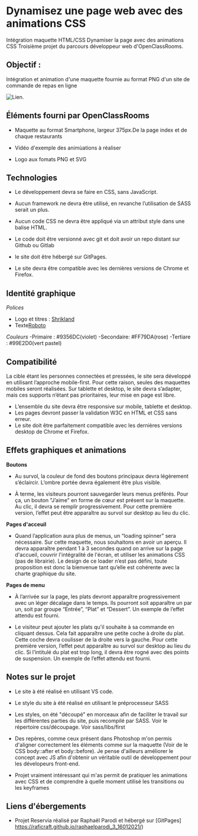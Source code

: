 # Dynamisez une page web avec des animations CSS

Intégration maquette HTML/CSS 
Dynamiser la page avec des animations CSS
Troisième projet du parcours développeur web d'OpenClassRooms.

## Objectif :

Intégration et animation d'une maquette fournie au format PNG d'un site de commande de repas en ligne

![Lien](https://user.oc-static.com/upload/2020/08/24/15982605908418_Maquettes%20Ohmyfood.jpg).


## Éléments fourni par OpenClassRooms

- Maquette au format Smartphone, largeur 375px.De la page index et de chaque restaurants

- Vidéo d'exemple des animùations à réaliser

- Logo aux fomats PNG et SVG



## Technologies

- Le développement devra se faire en CSS, sans JavaScript.
- Aucun framework ne devra être utilisé, en revanche l’utilisation de SASS serait un
plus.
- Aucun code CSS ne devra être appliqué via un attribut style dans une balise HTML.

- Le code doit être versionné avec git et doit avoir un repo distant sur Github ou Gitlab

- le site doit être hébergé sur GitPages.

- Le site devra être compatible avec les dernières versions de Chrome et Firefox.

## Identité graphique

*Polices*
- Logo et titres : [Shrikland](https://fonts.google.com/specimen/Shrikhand?preview.text_type=custom)
- Texte[Roboto](https://fonts.google.com/specimen/Roboto?preview.text_type=custom&query=roboto)

*Couleurs*
-Primaire : #9356DC(violet)
-Secondaire: #FF79DA(rose)
-Tertiare : #99E2D0(vert pastel)


## Compatibilité

La cible étant les personnes connectées et pressées, le site sera développé en utilisant
l’approche mobile-first. Pour cette raison, seules des maquettes mobiles seront réalisées.
Sur tablette et desktop, le site devra s’adapter, mais ces supports n’étant pas prioritaires,
leur mise en page est libre.

- L’ensemble du site devra être responsive sur mobile, tablette et desktop.
- Les pages devront passer la validation W3C en HTML et CSS sans erreur.
- Le site doit être parfaitement compatible avec les dernières versions desktop de
Chrome et Firefox.

## Effets graphiques et animations

**Boutons**
- Au survol, la couleur de fond des boutons principaux devra légèrement s’éclaircir.
L’ombre portée devra également être plus visible.

- À terme, les visiteurs pourront sauvegarder leurs menus préférés. Pour ça, un
bouton "J’aime" en forme de cœur est présent sur la maquette. Au clic, il devra se
remplir progressivement. Pour cette première version, l’effet peut être apparaître au
survol sur desktop au lieu du clic.

**Pages d'acceuil**

- Quand l’application aura plus de menus, un “loading spinner” sera nécessaire. Sur
cette maquette, nous souhaitons en avoir un aperçu. Il devra apparaître pendant 1 à
3 secondes quand on arrive sur la page d'accueil, couvrir l'intégralité de l'écran, et
utiliser les animations CSS (pas de librairie). Le design de ce loader n’est pas défini,
toute proposition est donc la bienvenue tant qu’elle est cohérente avec la charte
graphique du site.

**Pages de menu**

- À l’arrivée sur la page, les plats devront apparaître progressivement avec un léger
décalage dans le temps. Ils pourront soit apparaître un par un, soit par groupe
“Entrée”, “Plat” et “Dessert”. Un exemple de l’effet attendu est fourni.

- Le visiteur peut ajouter les plats qu'il souhaite à sa commande en cliquant dessus.
Cela fait apparaître une petite coche à droite du plat. Cette coche devra coulisser de
la droite vers la gauche. Pour cette première version, l’effet peut apparaître au survol
sur desktop au lieu du clic. Si l’intitulé du plat est trop long, il devra être rogné avec
des points de suspension. Un exemple de l’effet attendu est fourni.


## Notes sur le projet

- Le site à été réalisé en utilisant VS code.

- Le style du site à été réalisé en utilisant le préprocesseur SASS

- Les styles, on été "découpé" en morceaux afin de faciliter le travail sur les différentes parties du site, puis recompilé par SASS. Voir le répertoire css/découpage. Voir sass/libs/first

- Des repères, comme ceux présent dans Photoshop m'on permis d'aligner correctement les éléments comme sur la maquette (Voir de le CSS body::after et body::before). Je pense d'ailleurs améliorer le concept avec JS afin d'obtenir un véritable outil de développement pour les dévelopeurs front-end.

- Projet vraiment intéressant qui m'as permit de pratiquer les animations avec CSS et de comprendre à quelle moment utilisé les transitions ou les keyframes

## Liens d'ébergements

- Projet Reservia réalisé par Raphaël Parodi et hébergé sur [GitPages] https://raficraft.github.io/raphaelparodi_3_16012021/)




